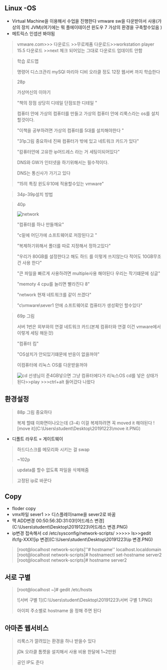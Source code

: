 ## Linux -OS

- Virtual Machine을 이용해서 수업을 진행한다  vmware sw을 다운받아서 사용(가상의 장치 JVM)(여기에는 뭐 플에이테이션 윈도우 7 가상의 환경을 구축할수있음 )
- 메트릭스 인셉션 봐야됨 

> vmware.com>>> 다운로드 >>무로제품 다운로드>>workstation player 15.5 다운로드 >>next 체크 되어있는 그대로 다운로드 업데이트 안함

> 학습 로드맵
>
> 명령어 디스크관리 mySQl 마리아 디비 오라클 정도 12장 웹서버 까지 학습한다 

> 28p
>
> 가상머신의 이야기
>
> "책의 장점 상당히 디테일 단점또한 디테일 "
>
> 컴퓨터 안에 가상의 컴퓨터를 만들고 가상의 컴퓨터 안에 리룩스라는 os를 설치 할것이다.
>
> "이책을 공부하려면 가상의 컴퓨터를 5대를 설치해야한다 "
>
> "31p그림 중요하네 진짜 컴퓨터가 밖에 있고 네트워크 카드가 있다"
>
> "캄퓨터안에 고유한 ip어드레스 라는 거 세팅이되어있다"
>
> DNS와 GW가 인터넷을 하기위해서는 필수적이다.
>
> DNS는 통신사가 가기고 있다
>
> "15의 특징 윈도우10에 적용할수있는 vmware"

> 34p-39p설치 방법

> 40p 
>
> ![network](C:\Users\student\Desktop\20191223\network.png)
>
> "컴퓨터를 하나 만들깨요"
>
> "c밑에 어딘가에 소프트웨어로 저장된다고 "
>
> "복제하기위해서 폴더를 따로 지정해서 정하고있다"
>
> "우리가 80GB를 설정한다고 해도 하드 를 이렇게 쓰지않는다 적어도 10GB무조건 사용 한다"
>
> "큰 파일을 빠르게 사용하려면 multiple사용 해야된다 우리는 작기떄문에  싱글"
>
> "memoty 4   cpu를 늘리면 빨라진다 8"
>
> "network  현재 네트워크를 같이 쓰겠다"
>
> "c\vmware\sever1 안에 소프트웨어로 컴퓨터가 생성확인 할수있다"

> 69p 그림
>
> 서버 1번은 외부와의 연결 네트워크 카드(본체 컴퓨터와 연결 이건 vmware에서 이렇게 세팅 해둔것)
>
> "컴퓨터 킴"
>
> "OS설치가 안되있기떄문에 반응이 없을꺼야"
>
> 이컴퓨터에 리눅스 OS를 다운받을꺼야
>
> ![cd](C:\Users\student\Desktop\20191223\cd.PNG) 선생님이 준4GB넣으면 그냥 컴퓨터에다가 리눅스OS cd를 넣은 상태가 된다>>play >>>ctrl+alt 들어갔다 나왔다

## 환경설정

> 88p 그림 중요하다 
>
> 복제 할떄 이화면이나오는데 (3-4) 이걸 복제하려면 꼭 moved it 해야된다 ![move it](C:\Users\student\Desktop\20191223\move it.PNG)

- 디폴트 라우트 = 게이트웨이

> 하드디스크를 메모리화 시키는 걸 swap
>
> ~102p

> updata를 할수 없도록 파일을 삭제해줌
>
> 고정된 ip로 바꾼다

## Copy

- floder copy
- vmx파일 sever1 >> 디스플레이name을 sever2로 바꿈
- 맥 ADD변경 00:50:56:3D:31:03![어드레스 변경](C:\Users\student\Desktop\20191223\어드레스 변경.PNG)
- ip변경 접속해서 cd /etc/sysconfig/network-scripts/   >>>>>  ls>>gedit ifcfg-XXX![ip 변경](C:\Users\student\Desktop\20191223\ip 변경.PNG)



> [root@localhost network-scripts]''# hostname''
> localhost.localdomain
> [root@localhost network-scripts]# hostnamectl set-hostname server2
> [root@localhost network-scripts]# hostname
> server2

## 서로 구별

> [root@localhost ~]# gedit /etc/hosts
>
> ![서버 구별 1](C:\Users\student\Desktop\20191223\서버 구별 1.PNG)
>
> 아이피 주소별로 hostname 을 정해 주면 된다

## 아마존 웹서비스

> 리룩스가 깔려있는 환경을 하나 받을수 있다 
>
> jDk 오라클 톰켓을 설치해서 사용 비용 한달에 1~2만원
>
> 공인 IP도 준다 





